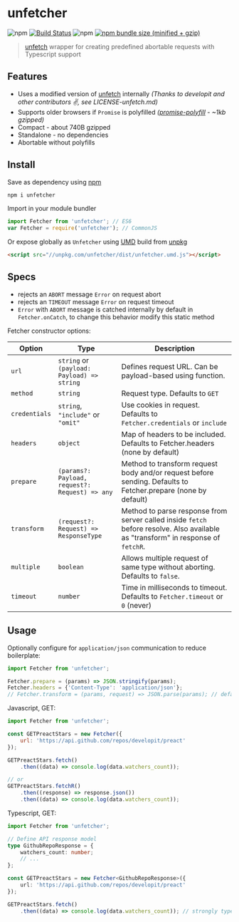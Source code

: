 # unfetcher
![npm](https://img.shields.io/npm/v/unfetcher.svg)
[![Build Status](https://travis-ci.org/flaff/unfetcher.svg?branch=master)](https://travis-ci.org/flaff/fetcher)
![npm](https://img.shields.io/npm/l/unfetcher.svg)
[![npm bundle size (minified + gzip)](https://img.shields.io/bundlephobia/minzip/unfetcher.svg)](https://bundlephobia.com/result?p=unfetcher)

> [unfetch](https://github.com/developit/unfetch) wrapper for creating predefined abortable requests with Typescript support

## Features
- Uses a modified version of [unfetch](https://github.com/developit/unfetch) internally _(Thanks to developit and other contributors ✌, see LICENSE-unfetch.md)_
- Supports older browsers if `Promise` is polyfilled _([promise-polyfill](https://www.npmjs.com/package/promise-polyfill) - ~1kb gzipped)_
- Compact - about 740B gzipped
- Standalone - no dependencies
- Abortable without polyfills

## Install
Save as dependency using [npm](https://npmjs.com/)
```bash
npm i unfetcher
```

Import in your module bundler
```javascript
import Fetcher from 'unfetcher'; // ES6
var Fetcher = require('unfetcher'); // CommonJS
```

Or expose globally as `Unfetcher` using [UMD](https://github.com/umdjs/umd) build from [unpkg](https://unpkg.com)
```html
<script src="//unpkg.com/unfetcher/dist/unfetcher.umd.js"></script>
```

## Specs
- rejects an `ABORT` message `Error` on request abort
- rejects an `TIMEOUT` message `Error` on request timeout
- `Error` with `ABORT` message is catched internally by default in `Fetcher.onCatch`, to change this behavior modify this static method

Fetcher constructor options:

Option | Type | Description
--- | --- | ---
`url` | `string` or `(payload: Payload) => string` | Defines request URL. Can be payload-based using function.
`method` | `string` | Request type. Defaults to `GET`
`credentials` | `string`, `"include"` or `"omit"` | Use cookies in request. Defaults to `Fetcher.credentials` or `include`
`headers` | `object` | Map of headers to be included. Defaults to Fetcher.headers (none by default)
`prepare` | `(params?: Payload, request?: Request) => any` | Method to transform request body and/or request before sending. Defaults to Fetcher.prepare (none by default)
`transform` | `(request?: Request) => ResponseType` | Method to parse response from server called inside `fetch` before resolve. Also available as "transform" in response of `fetchR`.
`multiple` | `boolean` | Allows multiple request of same type without aborting. Defaults to `false`.
`timeout` | `number` | Time in milliseconds to timeout. Defaults to `Fetcher.timeout` or `0` (never)

## Usage
Optionally configure for `application/json` communication to reduce boilerplate:
```javascript
import Fetcher from 'unfetcher';

Fetcher.prepare = (params) => JSON.stringify(params);
Fetcher.headers = {'Content-Type': 'application/json'};
// Fetcher.transform = (params, request) => JSON.parse(params); // default behavior
```

Javascript, GET:
```javascript
import Fetcher from 'unfetcher';

const GETPreactStars = new Fetcher({
    url: 'https://api.github.com/repos/developit/preact'
});

GETPreactStars.fetch()
    .then((data) => console.log(data.watchers_count));

// or
GETPreactStars.fetchR()
    .then((response) => response.json())
    .then((data) => console.log(data.watchers_count));
```

Typescript, GET:
```typescript
import Fetcher from 'unfetcher';

// Define API response model
type GithubRepoResponse = {
    watchers_count: number;
    // ...
};

const GETPreactStars = new Fetcher<GithubRepoResponse>({
    url: 'https://api.github.com/repos/developit/preact'
});

GETPreactStars.fetch()
    .then((data) => console.log(data.watchers_count)); // strongly typed
```
